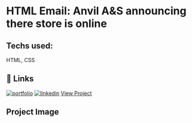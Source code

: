 # HTML Email: Anvil A&S announcing there store is online

## Techs used:

HTML, CSS

## 🔗 Links

[![portfolio](https://img.shields.io/badge/my_portfolio-000?style=for-the-badge&logo=ko-fi&logoColor=white)](https://sergiomendozer.github.io/Portfolio/)
[![linkedin](https://img.shields.io/badge/linkedin-0A66C2?style=for-the-badge&logo=linkedin&logoColor=white)](https://www.linkedin.com/in/sergio-mendoza-web-developer/)
[View Project](https://sergiomendozer.github.io/Anvil-email-store-launched-grand-opening/)

## Project Image
